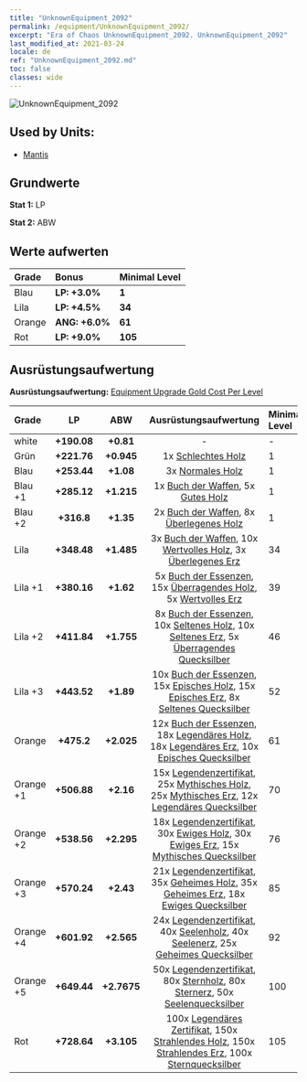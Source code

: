 ```yaml
---
title: "UnknownEquipment_2092"
permalink: /equipment/UnknownEquipment_2092/
excerpt: "Era of Chaos UnknownEquipment_2092. UnknownEquipment_2092"
last_modified_at: 2021-03-24
locale: de
ref: "UnknownEquipment_2092.md"
toc: false
classes: wide
---
```


  ![UnknownEquipment_2092](/images/e/e_2092.png)

## Used by Units:

* [Mantis](/de/units/Mantis/) 


## Grundwerte
 **Stat 1:** LP

 **Stat 2:** ABW

## Werte aufwerten

  |     Grade    |   Bonus | Minimal Level | 
  |:-------------|:--------|:--------------| 
  | Blau | **LP: +3.0%** | **1** | 
  | Lila | **LP: +4.5%** | **34** | 
  | Orange | **ANG: +6.0%** | **61** | 
  | Rot | **LP: +9.0%** | **105** | 


## Ausrüstungsaufwertung
 **Ausrüstungsaufwertung:** [Equipment Upgrade Gold Cost Per Level](/equipment/EquipmentUpgradeCostPerLevel/) 

  |          Grade      | LP | ABW | Ausrüstungsaufwertung | Minimal Level |
  |:--------------------|:---------:|:---------:|:----------------:|:--------------|
  | white | **+190.08** | **+0.81** | - | - |
  | Grün | **+221.76** | **+0.945** | 1x [Schlechtes Holz](/de/Items/mat_1/) | 1 |
  | Blau | **+253.44** | **+1.08** | 3x [Normales Holz](/de/Items/mat_7/) | 1 |
  | Blau +1 | **+285.12** | **+1.215** | 1x [Buch der Waffen](/de/Items/mat_18/), 5x [Gutes Holz](/de/Items/mat_13/) | 1 |
  | Blau +2 | **+316.8** | **+1.35** | 2x [Buch der Waffen](/de/Items/mat_25/), 8x [Überlegenes Holz](/de/Items/mat_20/) | 1 |
  | Lila | **+348.48** | **+1.485** | 3x [Buch der Waffen](/de/Items/mat_32/), 10x [Wertvolles Holz](/de/Items/mat_27/), 3x [Überlegenes Erz](/de/Items/mat_19/) | 34 |
  | Lila +1 | **+380.16** | **+1.62** | 5x [Buch der Essenzen](/de/Items/mat_39/), 15x [Überragendes Holz](/de/Items/mat_34/), 5x [Wertvolles Erz](/de/Items/mat_26/) | 39 |
  | Lila +2 | **+411.84** | **+1.755** | 8x [Buch der Essenzen](/de/Items/mat_46/), 10x [Seltenes Holz](/de/Items/mat_41/), 10x [Seltenes Erz](/de/Items/mat_40/), 5x [Überragendes Quecksilber](/de/Items/mat_35/) | 46 |
  | Lila +3 | **+443.52** | **+1.89** | 10x [Buch der Essenzen](/de/Items/mat_53/), 15x [Episches Holz](/de/Items/mat_48/), 15x [Episches Erz](/de/Items/mat_47/), 8x [Seltenes Quecksilber](/de/Items/mat_42/) | 52 |
  | Orange | **+475.2** | **+2.025** | 12x [Buch der Essenzen](/de/Items/mat_60/), 18x [Legendäres Holz](/de/Items/mat_55/), 18x [Legendäres Erz](/de/Items/mat_54/), 10x [Episches Quecksilber](/de/Items/mat_49/) | 61 |
  | Orange +1 | **+506.88** | **+2.16** | 15x [Legendenzertifikat](/de/Items/mat_67/), 25x [Mythisches Holz](/de/Items/mat_62/), 25x [Mythisches Erz](/de/Items/mat_61/), 12x [Legendäres Quecksilber](/de/Items/mat_56/) | 70 |
  | Orange +2 | **+538.56** | **+2.295** | 18x [Legendenzertifikat](/de/Items/mat_74/), 30x [Ewiges Holz](/de/Items/mat_69/), 30x [Ewiges Erz](/de/Items/mat_68/), 15x [Mythisches Quecksilber](/de/Items/mat_63/) | 76 |
  | Orange +3 | **+570.24** | **+2.43** | 21x [Legendenzertifikat](/de/Items/mat_81/), 35x [Geheimes Holz](/de/Items/mat_76/), 35x [Geheimes Erz](/de/Items/mat_75/), 18x [Ewiges Quecksilber](/de/Items/mat_70/) | 85 |
  | Orange +4 | **+601.92** | **+2.565** | 24x [Legendenzertifikat](/de/Items/mat_88/), 40x [Seelenholz](/de/Items/mat_83/), 40x [Seelenerz](/de/Items/mat_82/), 25x [Geheimes Quecksilber](/de/Items/mat_77/) | 92 |
  | Orange +5 | **+649.44** | **+2.7675** | 50x [Legendenzertifikat](/de/Items/mat_95/), 80x [Sternholz](/de/Items/mat_90/), 80x [Sternerz](/de/Items/mat_89/), 50x [Seelenquecksilber](/de/Items/mat_84/) | 100 |
  | Rot | **+728.64** | **+3.105** | 100x [Legendäres Zertifikat](/de/Items/mat_102/), 150x [Strahlendes Holz](/de/Items/mat_97/), 150x [Strahlendes Erz](/de/Items/mat_96/), 100x [Sternquecksilber](/de/Items/mat_91/) | 105 |

